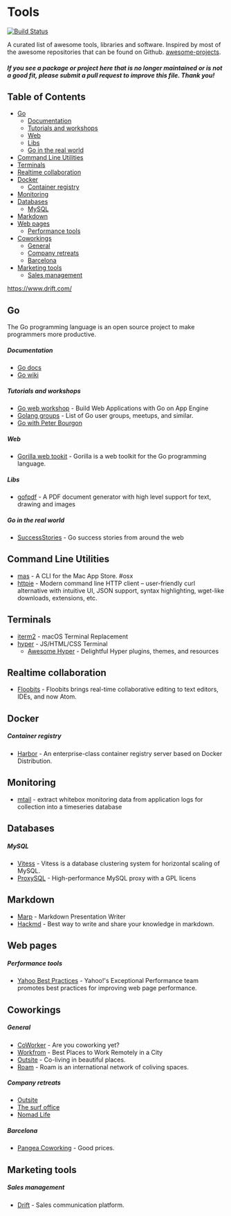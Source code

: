Tools
=====

[![Build Status](https://travis-ci.org/adriagalin/tools.svg?branch=master)](https://travis-ci.org/adriagalin/tools)

A curated list of awesome tools, libraries and software. Inspired by most of the awesome repositories that can be found on Github. [awesome-projects](https://github.com/search?utf8=%E2%9C%93&q=awesome&type=Repositories&ref=searchresults).

#### *If you see a package or project here that is no longer maintained or is not a good fit, please submit a pull request to improve this file. Thank you!*

Table of Contents
-----------------

-	[Go](#go)
	-	[Documentation](#documentation)
	-	[Tutorials and workshops](#tutorials-and-workshops)
	-	[Web](#web)
	-	[Libs](#libs)
	-	[Go in the real world](#go-in-the-real-world)
-	[Command Line Utilities](#command-line-utilities)
-	[Terminals](#terminals)
-	[Realtime collaboration](#realtime-collaboration)
-	[Docker](#docker)
	-	[Container registry](#container-registry)
-	[Monitoring](#monitoring)
-	[Databases](#databases)
	-	[MySQL](#mysql)
-	[Markdown](#markdown)
-	[Web pages](#web-pages)
	-	[Performance tools](#performance-tools)
-	[Coworkings](#coworkings)
	-	[General](#general)
	-	[Company retreats](#company-retreats)
	-	[Barcelona](#barcelona)
-	[Marketing tools](#marketing-tools)
	-	[Sales management](#sales-management)

https://www.drift.com/

Go
--

The Go programming language is an open source project to make programmers more productive.

##### Documentation

-	[Go docs](https://golang.org/doc/)
-	[Go wiki](https://github.com/golang/go/wiki)

##### Tutorials and workshops

-	[Go web workshop](https://github.com/campoy/go-web-workshop) - Build Web Applications with Go on App Engine
-	[Golang groups](https://github.com/campoy/golang-groups) - List of Go user groups, meetups, and similar.
-	[Go with Peter Bourgon](https://howistart.org/posts/go/1)

##### Web

-	[Gorilla web tookit](http://www.gorillatoolkit.org/) - Gorilla is a web toolkit for the Go programming language.

##### Libs

-	[gofpdf](https://github.com/jung-kurt/gofpdf) - A PDF document generator with high level support for text, drawing and images

##### Go in the real world

-	[SuccessStories](https://github.com/golang/go/wiki/SuccessStories) - Go success stories from around the web

Command Line Utilities
----------------------

-	[mas](https://github.com/mas-cli/mas) - A CLI for the Mac App Store. #osx
-	[httpie](https://github.com/jkbrzt/httpie) - Modern command line HTTP client – user-friendly curl alternative with intuitive UI, JSON support, syntax highlighting, wget-like downloads, extensions, etc.

Terminals
---------

-	[iterm2](https://www.iterm2.com/) - macOS Terminal Replacement
-	[hyper](https://hyper.is/) - JS/HTML/CSS Terminal
	-	[Awesome Hyper](https://github.com/bnb/awesome-hyper) - Delightful Hyper plugins, themes, and resources

Realtime collaboration
----------------------

-	[Floobits](https://floobits.com/) - Floobits brings real-time collaborative editing to text editors, IDEs, and now Atom.

Docker
------

##### Container registry

-	[Harbor](https://github.com/vmware/harbor) - An enterprise-class container registry server based on Docker Distribution.

Monitoring
----------

-	[mtail](https://github.com/google/mtail) - extract whitebox monitoring data from application logs for collection into a timeseries database

Databases
---------

##### MySQL

-	[Vitess](http://vitess.io/) - Vitess is a database clustering system for horizontal scaling of MySQL.
-	[ProxySQL](http://proxysql.com/) - High-performance MySQL proxy with a GPL licens

Markdown
--------

-	[Marp](https://yhatt.github.io/marp/) - Markdown Presentation Writer
-	[Hackmd](https://hackmd.io/) - Best way to write and share your knowledge in markdown.

Web pages
---------

##### Performance tools

-	[Yahoo Best Practices](https://developer.yahoo.com/performance/) - Yahoo!'s Exceptional Performance team promotes best practices for improving web page performance.

Coworkings
----------

##### General

-	[CoWorker](https://www.coworker.com/) - Are you coworking yet?
-	[Workfrom](https://workfrom.co/) - Best Places to Work Remotely in a City
-	[Outsite](http://outsite.co/) - Co-living in beautiful places.
-	[Roam](https://www.roam.co/) - Roam is an international network of coliving spaces.

##### Company retreats

-	[Outsite](http://outsite.co/)
-	[The surf office](https://www.thesurfoffice.com/)
-	[Nomad Life](http://nomad.life/)

##### Barcelona

-	[Pangea Coworking](http://www.pangeacoworking.com/) - Good prices.

Marketing tools
---------------

##### Sales management

-	[Drift](http://www.drift.com/) - Sales communication platform.

